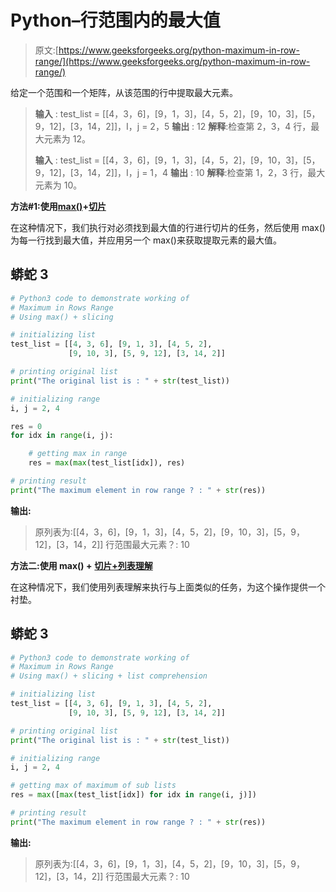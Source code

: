 # Python–行范围内的最大值

> 原文:[https://www.geeksforgeeks.org/python-maximum-in-row-range/](https://www.geeksforgeeks.org/python-maximum-in-row-range/)

给定一个范围和一个矩阵，从该范围的行中提取最大元素。

> **输入** : test_list = [[4，3，6]，[9，1，3]，[4，5，2]，[9，10，3]，[5，9，12]，[3，14，2]]，I，j = 2，5
> **输出** : 12
> **解释**:检查第 2，3，4 行，最大元素为 12。
> 
> **输入** : test_list = [[4，3，6]，[9，1，3]，[4，5，2]，[9，10，3]，[5，9，12]，[3，14，2]]，I，j = 1，4
> **输出** : 10
> **解释**:检查第 1，2，3 行，最大元素为 10。

**方法#1:使用**[**max()**](https://www.geeksforgeeks.org/python-max-function/)**+**[**切片**](https://www.geeksforgeeks.org/python-list-slicing/)

在这种情况下，我们执行对必须找到最大值的行进行切片的任务，然后使用 max()为每一行找到最大值，并应用另一个 max()来获取提取元素的最大值。

## 蟒蛇 3

```py
# Python3 code to demonstrate working of
# Maximum in Rows Range
# Using max() + slicing

# initializing list
test_list = [[4, 3, 6], [9, 1, 3], [4, 5, 2],
             [9, 10, 3], [5, 9, 12], [3, 14, 2]]

# printing original list
print("The original list is : " + str(test_list))

# initializing range
i, j = 2, 4

res = 0
for idx in range(i, j):

    # getting max in range
    res = max(max(test_list[idx]), res)

# printing result
print("The maximum element in row range ? : " + str(res))
```

**输出:**

> 原列表为:[[4，3，6]，[9，1，3]，[4，5，2]，[9，10，3]，[5，9，12]，[3，14，2]]
> 行范围最大元素？: 10

**方法二:使用 max() +** [**切片+列表理解**](https://www.geeksforgeeks.org/python-list-comprehension-and-slicing/)

在这种情况下，我们使用列表理解来执行与上面类似的任务，为这个操作提供一个衬垫。

## 蟒蛇 3

```py
# Python3 code to demonstrate working of
# Maximum in Rows Range
# Using max() + slicing + list comprehension

# initializing list
test_list = [[4, 3, 6], [9, 1, 3], [4, 5, 2],
             [9, 10, 3], [5, 9, 12], [3, 14, 2]]

# printing original list
print("The original list is : " + str(test_list))

# initializing range
i, j = 2, 4

# getting max of maximum of sub lists
res = max([max(test_list[idx]) for idx in range(i, j)])

# printing result
print("The maximum element in row range ? : " + str(res))
```

**输出:**

> 原列表为:[[4，3，6]，[9，1，3]，[4，5，2]，[9，10，3]，[5，9，12]，[3，14，2]]
> 行范围最大元素？: 10